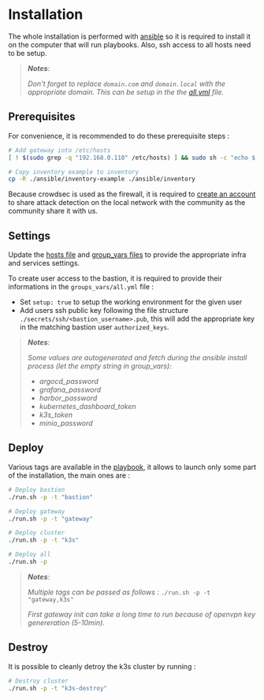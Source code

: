 # Installation

The whole installation is performed with [ansible](https://www.ansible.com/) so it is required to install it on the computer that will run playbooks. Also, ssh access to all hosts need to be setup.

> __*Notes*__: 
> 
> *Don't forget to replace `domain.com` and `domain.local` with the appropriate domain. This can be setup in the the [all.yml](../ansible/inventory-example/group_vars/all.yml) file.*

## Prerequisites

For convenience, it is recommended to do these prerequisite steps :

```sh
# Add gateway into /etc/hosts
[ ! $(sudo grep -q "192.168.0.110" /etc/hosts) ] && sudo sh -c "echo $'\n# Homelab\n192.168.0.110   crowdsec.domain.local haproxy.domain.local longhorn.domain.local traefik.domain.local' >> /etc/hosts"

# Copy inventory example to inventory
cp -R ./ansible/inventory-example ./ansible/inventory
```

Because crowdsec is used as the firewall, it is required to [create an account](https://app.crowdsec.net/) to share attack detection on the local network with the community as the community share it with us.

## Settings

Update the [hosts file](../ansible/inventory-example/hosts.yml) and [group_vars files](../ansible/inventory-example/group_vars/) to provide the appropriate infra and services settings.

To create user access to the bastion, it is required to provide their informations in the `groups_vars/all.yml` file :
- Set `setup: true` to setup the working environment for the given user
- Add users ssh public key following the file structure `./secrets/ssh/<bastion_username>.pub`, this will add the appropriate key in the matching bastion user `authorized_keys`.

> __*Notes*__: 
> 
> *Some values are autogenerated and fetch during the ansible install process (let the empty string in group_vars):*
> - *argocd_password*
> - *grafana_password*
> - *harbor_password*
> - *kubernetes_dashboard_token*
> - *k3s_token*
> - *minio_password*

## Deploy

Various tags are available in the [playbook](../ansible/inventory-example/hosts.yml), it allows to launch only some part of the installation, the main ones are :

```sh
# Deploy bastion
./run.sh -p -t "bastion"

# Deploy gateway
./run.sh -p -t "gateway"

# Deploy cluster
./run.sh -p -t "k3s"

# Deploy all
./run.sh -p
```

> __*Notes*__: 
> 
> *Multiple tags can be passed as follows :* `./run.sh -p -t "gateway,k3s"`
> 
> *First gateway init can take a long time to run because of openvpn key genereration (5-10min).*

## Destroy

It is possible to cleanly detroy the k3s cluster by running :

```sh
# Destroy cluster
./run.sh -p -t "k3s-destroy"
```
